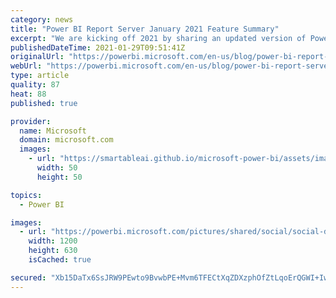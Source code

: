 ```yaml
---
category: news
title: "Power BI Report Server January 2021 Feature Summary"
excerpt: "We are kicking off 2021 by sharing an updated version of Power BI Report Server! With this update, we&#8217;re bringing visual zoom sliders, custom publish message and ESRI ArcGIS support, amongst others. Read on to get the full details."
publishedDateTime: 2021-01-29T09:51:41Z
originalUrl: "https://powerbi.microsoft.com/en-us/blog/power-bi-report-server-january-2021-feature-summary/"
webUrl: "https://powerbi.microsoft.com/en-us/blog/power-bi-report-server-january-2021-feature-summary/"
type: article
quality: 87
heat: 88
published: true

provider:
  name: Microsoft
  domain: microsoft.com
  images:
    - url: "https://smartableai.github.io/microsoft-power-bi/assets/images/organizations/microsoft.com-50x50.jpg"
      width: 50
      height: 50

topics:
  - Power BI

images:
  - url: "https://powerbi.microsoft.com/pictures/shared/social/social-default-image.png"
    width: 1200
    height: 630
    isCached: true

secured: "Xb15DaTx6SsJRW9PEwto9BvwbPE+Mvm6TFECtXqZDXzphOfZtLqoErQGWI+IwTl+olcGw5vBDe9vo8jNuR7CS58Q2MBHKJXEGdk4wdinpYXw9LrOI66UzAnggaWSR9wJAwyoR3juOJn2wIpeyP6sh9kSglf08VA709TjExjSMj9gJe5T7S8ya5dgoiy1vAPV76IdXgUNAUqktBx7cnZFfSBH/NeovnmoZrkZtibwdfQpDIqBhUpWtUrrC1MYnYbnHHp3XY9ypobSSxz+pvc/XSSgSqQOzdGBQ4Y261p3s2IZRArTDeQ+pwfNaT6qMoiAlZhkJTzpR99+Ta+RjWHpFX+kCWqCp+F5I6aX3MDGaYA=;TBRcrb0dTQvGWpwj9CXNaQ=="
---
```


